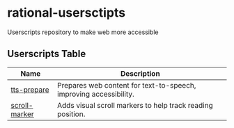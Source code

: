 # rational-usersctipts
Userscripts repository to make web more accessible

## Userscripts Table

| Name                     | Description                                                      |
|--------------------------|------------------------------------------------------------------|
| [tts-prepare](tts-prepare.md)                     | Prepares web content for text-to-speech, improving accessibility.   |
| [scroll-marker](scroll-marker.md)                 | Adds visual scroll markers to help track reading position.          |

